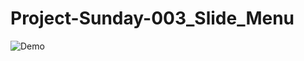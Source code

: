 # Project-Sunday-003_Slide_Menu
![Demo](https://cloud.githubusercontent.com/assets/10629988/26038556/0714c812-38c0-11e7-8aa8-d23792193b0b.gif)
